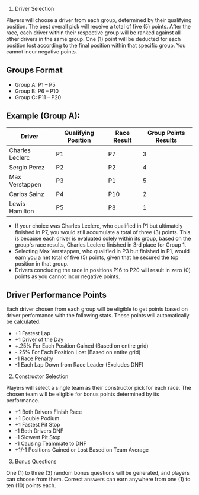 1) Driver Selection

Players will choose a driver from each group, determined by their qualifying position. The best overall pick will receive a total of five (5) points. After the race, each driver within their respective group will be ranked against all other drivers in the same group. One (1) point will be deducted for each position lost according to the final position within that specific group. You cannot incur negative points.

## Groups Format 
- Group A: P1 – P5
- Group B: P6 – P10
- Group C: P11 – P20

## Example (Group A):
| Driver          | Qualifying Position | Race Result | Group Points Results |
|-----------------|---------------------|-------------|----------------------|
| Charles Leclerc | P1                  | P7          | 3                    |
| Sergio Perez    | P2                  | P2          | 4                    |
| Max Verstappen  | P3                  | P1          | 5                    |
| Carlos Sainz    | P4                  | P10         | 2                    |
| Lewis Hamilton  | P5                  | P8          | 1                    |

- If your choice was Charles Leclerc, who qualified in P1 but ultimately finished in P7, you would still accumulate a total of three (3) points. This is because each driver is evaluated solely within its group, based on the group's race results, Charles Leclerc finished in 3rd place for Group 1.
- Selecting Max Verstappen, who qualified in P3 but finished in P1, would earn you a net total of five (5) points, given that he secured the top position in that group.
- Drivers concluding the race in positions P16 to P20 will result in zero (0) points as you cannot incur negative points.

## Driver Performance Points 

Each driver chosen from each group will be eligible to get points based on driver performance with the following stats. These points will automatically be calculated.

- +1 Fastest Lap
- +1 Driver of the Day
- +.25% For Each Position Gained (Based on entire grid)
- -.25% For Each Position Lost (Based on entire grid)
- -1 Race Penalty
- -1 Each Lap Down from Race Leader (Excludes DNF)


2) Constructor Selection

Players will select a single team as their constructor pick for each race. The chosen team will be eligible for bonus points determined by its performance.

- +1 Both Drivers Finish Race
- +1 Double Podium
- +1 Fastest Pit Stop
- -1 Both Drivers DNF
- -1 Slowest Pit Stop
- -1 Causing Teammate to DNF
- +1/-1 Positions Gained or Lost Based on Team Average
 

3) Bonus Questions

One (1) to three (3) random bonus questions will be generated, and players can choose from them. Correct answers can earn anywhere from one (1) to ten (10) points each.

